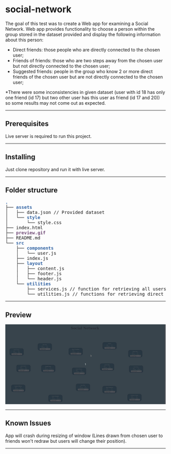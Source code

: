 # social-network
The goal of this test was to create a Web app for examining a Social Network. Web app provides functionality to choose a person within the group stored in the dataset provided and display the following information about this person:

* Direct friends: those people who are directly connected to the chosen user;<br>
* Friends of friends: those who are two steps away from the chosen user but not directly connected to the chosen user;<br>
* Suggested friends: people in the group who know 2 or more direct friends of the chosen user but are not directly connected to the chosen user;

*There were some inconsistencies in given dataset (user with id 18 has only one friend (id 17) but two other user has this user as friend (id 17 and 20)) so some results may not come out as expected.
___
## Prerequisites
Live server is required to run this project.
___
## Installing
Just clone repository and run it with live server.
___
## Folder structure
<pre><font color="#3465A4"><b>.</b></font>
├── <font color="#3465A4"><b>assets</b></font>
│   ├── data.json // Provided dataset
│   └── <font color="#3465A4"><b>style</b></font>
│       └── style.css
├── index.html
├── <font color="#75507B"><b>preview.gif</b></font>
├── README.md
└── <font color="#3465A4"><b>src</b></font>
    ├── <font color="#3465A4"><b>components</b></font>
    │   └── user.js
    ├── index.js
    ├── <font color="#3465A4"><b>layout</b></font>
    │   ├── content.js
    │   ├── footer.js
    │   └── header.js
    └── <font color="#3465A4"><b>utilities</b></font>
        ├── services.js // function for retrieving all users 
        └── utilities.js // functions for retrieving direct friends, friends of friends and suggested friends.
</pre>
___
## Preview 
![](preview.gif)
___
## Known Issues 
App will crash during resizing of window (Lines drawn from chosen user to friends won't redraw but users will change their position).
___
